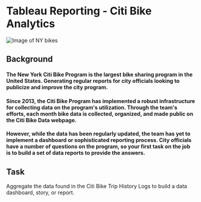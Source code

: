 # Tableau Reporting - Citi Bike Analytics
![Image of NY bikes](../master/Images/citi-bike-station-bikes.jpg)
## Background
#### The New York Citi Bike Program is the largest bike sharing program in the United States. Generating regular reports for city officials looking to publicize and improve the city program.
#### Since 2013, the Citi Bike Program has implemented a robust infrastructure for collecting data on the program's utilization. Through the team's efforts, each month bike data is collected, organized, and made public on the Citi Bike Data webpage.
#### However, while the data has been regularly updated, the team has yet to implement a dashboard or sophisticated reporting process. City officials have a number of questions on the program, so your first task on the job is to build a set of data reports to provide the answers.

## Task
Aggregate the data found in the Citi Bike Trip History Logs to build a data dashboard, story, or report.  
